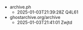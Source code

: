 - archive.ph
  - 2025-01-03T21:39:28Z Q4L61
- ghostarchive.org/archive
  - 2025-01-03T21:41:01 Zwjtd
